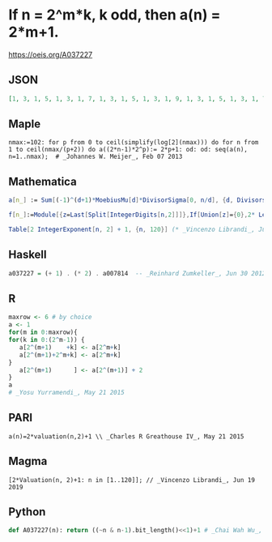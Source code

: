 # If n \= 2^m\*k, k odd, then a\(n\) \= 2\*m\+1\.
https://oeis.org/A037227
## JSON
```JSON
[1, 3, 1, 5, 1, 3, 1, 7, 1, 3, 1, 5, 1, 3, 1, 9, 1, 3, 1, 5, 1, 3, 1, 7, 1, 3, 1, 5, 1, 3, 1, 11, 1, 3, 1, 5, 1, 3, 1, 7, 1, 3, 1, 5, 1, 3, 1, 9, 1, 3, 1, 5, 1, 3, 1, 7, 1, 3, 1, 5, 1, 3, 1, 13, 1, 3, 1, 5, 1, 3, 1, 7, 1, 3, 1, 5, 1, 3, 1, 9, 1, 3, 1, 5, 1, 3, 1, 7, 1, 3, 1, 5, 1, 3, 1, 11, 1, 3, 1, 5, 1, 3]
```
## Maple
```Maple
nmax:=102: for p from 0 to ceil(simplify(log[2](nmax))) do for n from 1 to ceil(nmax/(p+2)) do a((2*n-1)*2^p):= 2*p+1: od: od: seq(a(n), n=1..nmax);  # _Johannes W. Meijer_, Feb 07 2013
```
## Mathematica
```Mathematica
a[n_] := Sum[(-1)^(d+1)*MoebiusMu[d]*DivisorSigma[0, n/d], {d, Divisors[n]}]; Table[a[n], {n, 1, 102}] (* _Jean-François Alcover_, Dec 31 2012, after _Vladeta Jovovic_ *)
```
```Mathematica
f[n_]:=Module[{z=Last[Split[IntegerDigits[n,2]]]},If[Union[z]={0},2* Length[ z]+1,1]]; Array[f,110] (* _Harvey P. Dale_, Jun 16 2019, after Ralf Stephan *)
```
```Mathematica
Table[2 IntegerExponent[n, 2] + 1, {n, 120}] (* _Vincenzo Librandi_, Jun 19 2019 *)
```
## Haskell
```Haskell
a037227 = (+ 1) . (* 2) . a007814  -- _Reinhard Zumkeller_, Jun 30 2012
```
## R
```R
maxrow <- 6 # by choice
a <- 1
for(m in 0:maxrow){
for(k in 0:(2^m-1)) {
   a[2^(m+1)    +k] <- a[2^m+k]
   a[2^(m+1)+2^m+k] <- a[2^m+k]
}
   a[2^(m+1)      ] <- a[2^(m+1)] + 2
}
a
# _Yosu Yurramendi_, May 21 2015
```
## PARI
```PARI
a(n)=2*valuation(n,2)+1 \\ _Charles R Greathouse IV_, May 21 2015
```
## Magma
```Magma
[2*Valuation(n, 2)+1: n in [1..120]]; // _Vincenzo Librandi_, Jun 19 2019
```
## Python
```Python
def A037227(n): return ((~n & n-1).bit_length()<<1)+1 # _Chai Wah Wu_, Jul 05 2022
```
